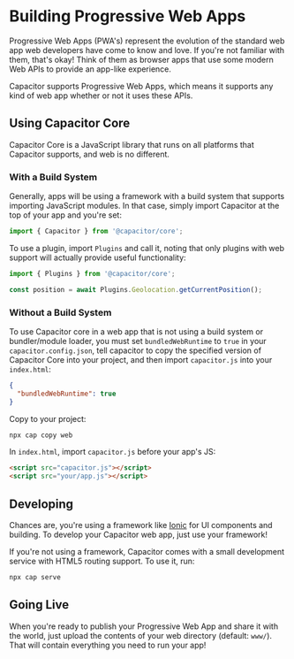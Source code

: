 # Building Progressive Web Apps

Progressive Web Apps (PWA's) represent the evolution of the standard web app web developers have come to know and love. If you're not
familiar with them, that's okay! Think of them as browser apps that use some modern Web APIs to provide an app-like experience.

Capacitor supports Progressive Web Apps, which means it supports any kind of web app whether or not it uses these APIs.

## Using Capacitor Core

Capacitor Core is a JavaScript library that runs on all platforms that Capacitor supports, and web is no different.

### With a Build System

Generally, apps will be using a framework with a build system that supports importing JavaScript modules. In that case,
simply import Capacitor at the top of your app and you're set:

```typescript
import { Capacitor } from '@capacitor/core';
```

To use a plugin, import `Plugins` and call it, noting that only plugins
with web support will actually provide useful functionality:

```typescript
import { Plugins } from '@capacitor/core';

const position = await Plugins.Geolocation.getCurrentPosition();
```

### Without a Build System

To use Capacitor core in a web app that is not using a build system or bundler/module loader,
you must set `bundledWebRuntime` to `true` in your `capacitor.config.json`, tell capacitor to
copy the specified version of Capacitor Core into your project,
and then import `capacitor.js` into your `index.html`:

```json
{
  "bundledWebRuntime": true
}
```

Copy to your project:

```bash
npx cap copy web
```

In `index.html`, import `capacitor.js` before your app's JS:

```html
<script src="capacitor.js"></script>
<script src="your/app.js"></script>
```

## Developing

Chances are, you're using a framework like [Ionic](http://ionicframework.com/) for UI components and building. To develop
your Capacitor web app, just use your framework!

If you're not using a framework, Capacitor comes with a small development service with HTML5 routing support. To use it,
run:

```bash
npx cap serve
```

## Going Live

When you're ready to publish your Progressive Web App and share it with the world,
just upload the contents of your web directory (default: `www/`). That will contain
everything you need to run your app!